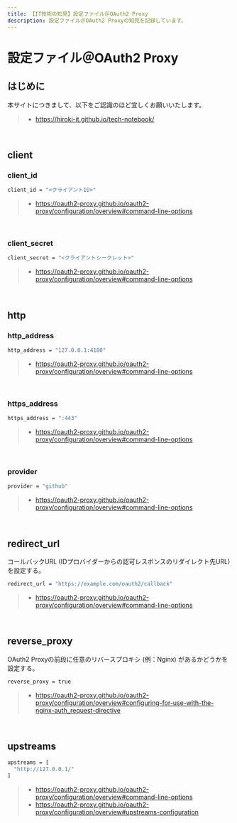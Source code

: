 ```yaml
---
title: 【IT技術の知見】設定ファイル＠OAuth2 Proxy
description: 設定ファイル＠OAuth2 Proxyの知見を記録しています。
---
```


# 設定ファイル＠OAuth2 Proxy

## はじめに

本サイトにつきまして、以下をご認識のほど宜しくお願いいたします。

> - https://hiroki-it.github.io/tech-notebook/

<br>

## client

### client_id

```bash
client_id = "<クライアントID>"
```

> - https://oauth2-proxy.github.io/oauth2-proxy/configuration/overview#command-line-options

<br>

### client_secret

```bash
client_secret = "<クライアントシークレット>"
```

> - https://oauth2-proxy.github.io/oauth2-proxy/configuration/overview#command-line-options

<br>

## http

### http_address

```bash
http_address = "127.0.0.1:4180"
```

> - https://oauth2-proxy.github.io/oauth2-proxy/configuration/overview#command-line-options

<br>

### https_address

```bash
https_address = ":443"
```

> - https://oauth2-proxy.github.io/oauth2-proxy/configuration/overview#command-line-options

<br>

### provider

```bash
provider = "github"
```

> - https://oauth2-proxy.github.io/oauth2-proxy/configuration/overview#command-line-options

<br>

## redirect_url

コールバックURL (IDプロバイダーからの認可レスポンスのリダイレクト先URL) を設定する。

```bash
redirect_url = "https://example.com/oauth2/callback"
```

> - https://oauth2-proxy.github.io/oauth2-proxy/configuration/overview#command-line-options

<br>

## reverse_proxy

OAuth2 Proxyの前段に任意のリバースプロキシ (例：Nginx) があるかどうかを設定する。

```bash
reverse_proxy = true
```

> - https://oauth2-proxy.github.io/oauth2-proxy/configuration/overview#configuring-for-use-with-the-nginx-auth_request-directive

<br>

## upstreams

```bash
upstreams = [
  "http://127.0.0.1/"
]
```

> - https://oauth2-proxy.github.io/oauth2-proxy/configuration/overview#command-line-options
> - https://oauth2-proxy.github.io/oauth2-proxy/configuration/overview#upstreams-configuration

<br>
